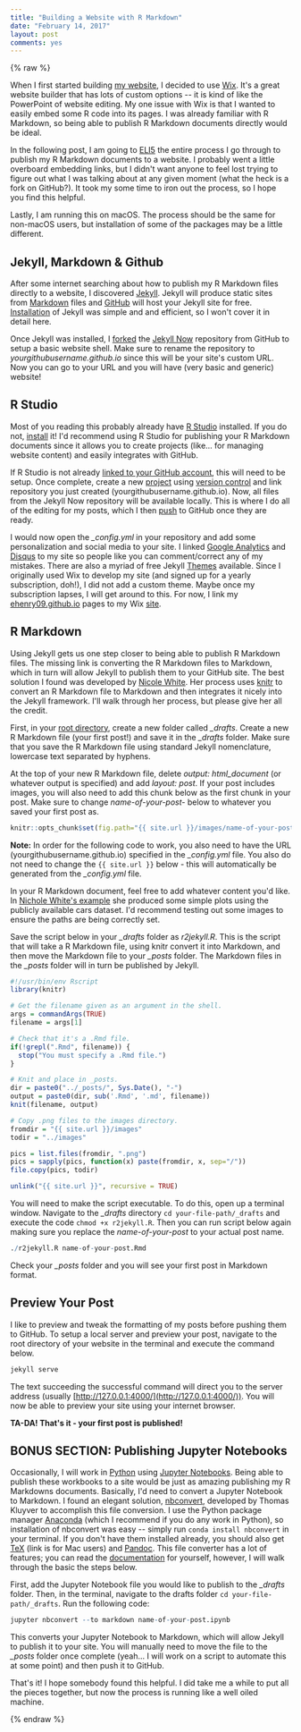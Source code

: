 ```yaml
---
title: "Building a Website with R Markdown"
date: "February 14, 2017"
layout: post
comments: yes
---
```




{% raw %}

When I first started building [my website](http://www.elliothenry.com/), I decided to use [Wix](http://www.wix.com/). It's a great website builder that has lots of custom options -- it is kind of like the PowerPoint of website editing. My one issue with Wix is that I wanted to easily embed some R code into its pages. I was already familiar with R Markdown, so being able to publish R Markdown documents directly would be ideal. 

In the following post, I am going to [ELI5](https://www.reddit.com/r/explainlikeimfive/) the entire process I go through to publish my R Markdown documents to a website. I probably went a little overboard embedding links, but I didn't want anyone to feel lost trying to figure out what I was talking about at any given moment (what the heck is a fork on GitHub?). It took my some time to iron out the process, so I hope you find this helpful.

Lastly, I am running this on macOS. The process should be the same for non-macOS users, but installation of some of the packages may be a little different.

## Jekyll, Markdown & Github

After some internet searching about how to publish my R Markdown files directly to a website, I discovered [Jekyll](https://jekyllrb.com/). Jekyll will produce static sites from [Markdown](https://guides.github.com/features/mastering-markdown/) files and [GitHub](https://github.com/) will host your Jekyll site for free. [Installation](https://jekyllrb.com/docs/installation/) of Jekyll was simple and and efficient, so I won't cover it in detail here.

Once Jekyll was installed, I [forked](https://help.github.com/articles/fork-a-repo/) the [Jekyll Now](https://github.com/barryclark/jekyll-now) repository from GitHub to setup a basic website shell. Make sure to rename the repository to *yourgithubusername.github.io* since this will be your site's custom URL. Now you can go to your URL and you will have (very basic and generic) website!

## R Studio

Most of you reading this probably already have [R Studio](https://www.rstudio.com/) installed. If you do not, [install](https://www.rstudio.com/products/rstudio/download/) it! I'd recommend using R Studio for publishing your R Markdown documents since it allows you to create projects (like... for managing website content) and easily integrates with GitHub.

If R Studio is not already [linked to your GitHub account](https://www.r-bloggers.com/rstudio-and-github/), this will need to be setup. Once complete, create a new [project](https://support.rstudio.com/hc/en-us/articles/200526207-Using-Projects) using [version control](https://support.rstudio.com/hc/en-us/articles/200532077-Version-Control-with-Git-and-SVN) and link repository you just created (yourgithubusername.github.io). Now, all files from the Jekyll Now repository will be available locally. This is where I do all of the editing for my posts, which I then [push](https://help.github.com/articles/pushing-to-a-remote/) to GitHub once they are ready.

I would now open the *_config.yml* in your repository and add some personalization and social media to your site. I linked [Google Analytics](https://www.google.com/analytics/) and [Disqus](https://disqus.com/) to my site so people like you can comment/correct any of my mistakes. There are also a myriad of free Jekyll [Themes](http://jekyll.tips/templates/) available. Since I originally used Wix to develop my site (and signed up for a yearly subscription, doh!), I did not add a custom theme. Maybe once my subscription lapses, I will get around to this. For now, I link my [ehenry09.github.io](https://ehenry09.github.io/) pages to my Wix [site](http://www.elliothenry.com/).

## R Markdown

Using Jekyll gets us one step closer to being able to publish R Markdown files. The missing link is converting the R Markdown files to Markdown, which in turn will allow Jekyll to publish them to your GitHub site. The best solution I found was developed by [Nicole White](https://nicolewhite.github.io/2015/02/07/r-blogging-with-rmarkdown-knitr-jekyll.html). Her process uses [knitr](http://yihui.name/knitr/) to convert an R Markdown file to Markdown and then integrates it nicely into the Jekyll framework. I'll walk through her process, but please give her all the credit. 

First, in your [root directory](https://en.wikipedia.org/wiki/Root_directory), create a new folder called *_drafts*. Create a new R Markdown file (your first post!) and save it in the *_drafts* folder. Make sure that you save the R Markdown file using standard Jekyll nomenclature, lowercase text separated by hyphens.

At the top of your new R Markdown file, delete *output: html_document* (or whatever output is specified) and add *layout: post*. If your post includes images, you will also need to add this chunk below as the first chunk in your post. Make sure to change *name-of-your-post-* below to whatever you saved your first post as. 


```r
knitr::opts_chunk$set(fig.path="{{ site.url }}/images/name-of-your-post-")
```

**Note:** In order for the following code to work, you also need to have the URL (yourgithubusername.github.io) specified in the *_config.yml* file. You also do not need to change the `{{ site.url }}` below - this will automatically be generated from the *_config.yml* file.

In your R Markdown document, feel free to add whatever content you'd like. In [Nichole White's example](http://nicolewhite.github.io/r-knitr-jekyll/2015/02/07/exploring-the-cars-dataset.html) she produced some simple plots using the publicly available cars dataset. I'd recommend testing out some images to ensure the paths are being correctly set.

Save the script below in your *_drafts* folder as *r2jekyll.R*. This is the script that will take a R Markdown file, using knitr convert it into Markdown, and then move the Markdown file to your *_posts* folder. The Markdown files in the *_posts* folder will in turn be published by Jekyll.


```r
#!/usr/bin/env Rscript
library(knitr)

# Get the filename given as an argument in the shell.
args = commandArgs(TRUE)
filename = args[1]

# Check that it's a .Rmd file.
if(!grepl(".Rmd", filename)) {
  stop("You must specify a .Rmd file.")
}

# Knit and place in _posts.
dir = paste0("../_posts/", Sys.Date(), "-")
output = paste0(dir, sub('.Rmd', '.md', filename))
knit(filename, output)

# Copy .png files to the images directory.
fromdir = "{{ site.url }}/images"
todir = "../images"

pics = list.files(fromdir, ".png")
pics = sapply(pics, function(x) paste(fromdir, x, sep="/"))
file.copy(pics, todir)

unlink("{{ site.url }}", recursive = TRUE)
```

You will need to make the script executable. To do this, open up a terminal window. Navigate to the *_drafts* directory `cd your-file-path/_drafts` and execute the code `chmod +x r2jekyll.R`. Then you can run script below again making sure you replace the *name-of-your-post* to your actual post name. 


```r
./r2jekyll.R name-of-your-post.Rmd
```

Check your *_posts* folder and you will see your first post in Markdown format.

## Preview Your Post

I like to preview and tweak the formatting of my posts before pushing them to GitHub. To setup a local server and preview your post, navigate to the root directory of your website in the terminal and execute the command below.


```r
jekyll serve
```

The text succeeding the successful command will direct you to the server address (usually [http://127.0.0.1:4000/](http://127.0.0.1:4000/)). You will now be able to preview your site using your internet browser.

**TA-DA! That's it - your first post is published!**

## BONUS SECTION: Publishing Jupyter Notebooks

Occasionally, I will work in [Python](https://www.python.org/) using [Jupyter Notebooks](http://jupyter.org/). Being able to publish these workbooks to a site would be just as amazing publishing my R Markdowns documents. Basically, I'd need to convert a Jupyter Notebook to Markdown. I found an elegant solution, [nbconvert](https://github.com/jupyter/nbconvert), developed by Thomas Kluyver to accomplish this file conversion. I use the Python package manager [Anaconda](https://www.continuum.io/downloads) (which I recommend if you do any work in Python), so installation of nbconvert was easy -- simply run `conda install nbconvert` in your terminal. If you don't have them installed already, you should also get [TeX](http://tug.org/mactex/) (link is for Mac users) and [Pandoc](http://pandoc.org/installing.html). This file converter has a lot of features; you can read the [documentation](https://nbconvert.readthedocs.io/en/latest/) for yourself, however, I will walk through the basic the steps below.

First, add the Jupyter Notebook file you would like to publish to the *_drafts* folder. Then, in the terminal, navigate to the drafts folder `cd your-file-path/_drafts`. Run the following code:


```r
jupyter nbconvert --to markdown name-of-your-post.ipynb
```

This converts your Jupyter Notebook to Markdown, which will allow Jekyll to publish it to your site. You will manually need to move the file to the *_posts* folder once complete (yeah... I will work on a script to automate this at some point) and then push it to GitHub.

That's it! I hope somebody found this helpful. I did take me a while to put all the pieces together, but now the process is running like a well oiled machine.

{% endraw %}

